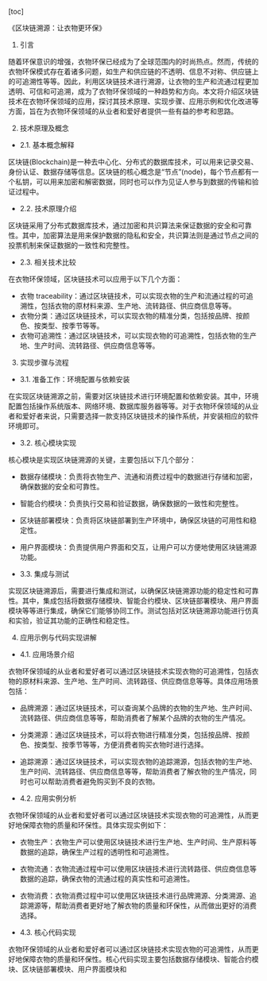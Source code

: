 
[toc]                    
                
                
《区块链溯源：让衣物更环保》

1. 引言

随着环保意识的增强，衣物环保已经成为了全球范围内的时尚热点。然而，传统的衣物环保模式存在着诸多问题，如生产和供应链的不透明、信息不对称、供应链上的可追溯性等等。因此，利用区块链技术进行溯源，让衣物的生产和流通过程更加透明、可信和可追溯，成为了衣物环保领域的一种趋势和方向。本文将介绍区块链技术在衣物环保领域的应用，探讨其技术原理、实现步骤、应用示例和优化改进等方面，旨在为衣物环保领域的从业者和爱好者提供一些有益的参考和思路。

2. 技术原理及概念

- 2.1. 基本概念解释

区块链(Blockchain)是一种去中心化、分布式的数据库技术，可以用来记录交易、身份认证、数据存储等信息。区块链的核心概念是“节点”(node)，每个节点都有一个私钥，可以用来加密和解密数据，同时也可以作为见证人参与到数据的传输和验证过程中。

- 2.2. 技术原理介绍

区块链采用了分布式数据库技术，通过加密和共识算法来保证数据的安全和可靠性。其中，加密算法是用来保护数据的隐私和安全，共识算法则是通过节点之间的投票机制来保证数据的一致性和完整性。

- 2.3. 相关技术比较

在衣物环保领域，区块链技术可以应用于以下几个方面：

- 衣物 traceability：通过区块链技术，可以实现衣物的生产和流通过程的可追溯性，包括衣物的原材料来源、生产地、流转路径、供应商信息等等。
- 衣物分类：通过区块链技术，可以实现衣物的精准分类，包括按品牌、按颜色、按类型、按季节等等。
- 衣物可追溯性：通过区块链技术，可以实现衣物的可追溯性，包括衣物的生产地、生产时间、流转路径、供应商信息等等。

3. 实现步骤与流程

- 3.1. 准备工作：环境配置与依赖安装

在实现区块链溯源之前，需要对区块链技术进行环境配置和依赖安装。其中，环境配置包括操作系统版本、网络环境、数据库服务器等等。对于衣物环保领域的从业者和爱好者来说，只需要选择一款支持区块链技术的操作系统，并安装相应的软件环境即可。

- 3.2. 核心模块实现

核心模块是实现区块链溯源的关键，主要包括以下几个部分：

- 数据存储模块：负责将衣物生产、流通和消费过程中的数据进行存储和加密，确保数据的安全和可靠性。
- 智能合约模块：负责执行交易和验证数据，确保数据的一致性和完整性。
- 区块链部署模块：负责将区块链部署到生产环境中，确保区块链的可用性和稳定性。
- 用户界面模块：负责提供用户界面和交互，让用户可以方便地使用区块链溯源功能。

- 3.3. 集成与测试

实现区块链溯源后，需要进行集成和测试，以确保区块链溯源功能的稳定性和可靠性。其中，集成包括将数据存储模块、智能合约模块、区块链部署模块、用户界面模块等等进行集成，确保它们能够协同工作。测试包括对区块链溯源功能进行仿真和实验，验证其功能的正确性和稳定性。

4. 应用示例与代码实现讲解

- 4.1. 应用场景介绍

衣物环保领域的从业者和爱好者可以通过区块链技术实现衣物的可追溯性，包括衣物的原材料来源、生产地、生产时间、流转路径、供应商信息等等。具体应用场景包括：

- 品牌溯源：通过区块链技术，可以查询某个品牌的衣物的生产地、生产时间、流转路径、供应商信息等等，帮助消费者了解某个品牌的衣物的生产情况。
- 分类溯源：通过区块链技术，可以将衣物进行精准分类，包括按品牌、按颜色、按类型、按季节等等，方便消费者购买衣物时进行选择。
- 追踪溯源：通过区块链技术，可以实现衣物的追踪溯源，包括衣物的生产地、生产时间、流转路径、供应商信息等等，帮助消费者了解衣物的生产情况，同时也可以帮助消费者避免购买到不良的衣物。

- 4.2. 应用实例分析

衣物环保领域的从业者和爱好者可以通过区块链技术实现衣物的可追溯性，从而更好地保障衣物的质量和环保性。具体实现实例如下：

- 衣物生产：衣物生产可以使用区块链技术进行生产地、生产时间、生产原料等数据的追踪，确保生产过程的透明性和可追溯性。
- 衣物流通：衣物流通过程中可以使用区块链技术进行流转路径、供应商信息等数据的追踪，确保衣物的流通过程的真实性和可追溯性。
- 衣物消费：衣物消费过程中可以使用区块链技术进行品牌溯源、分类溯源、追踪溯源等，帮助消费者更好地了解衣物的质量和环保性，从而做出更好的消费选择。

- 4.3. 核心代码实现

衣物环保领域的从业者和爱好者可以通过区块链技术实现衣物的可追溯性，从而更好地保障衣物的质量和环保性。核心代码实现主要包括数据存储模块、智能合约模块、区块链部署模块、用户界面模块和

